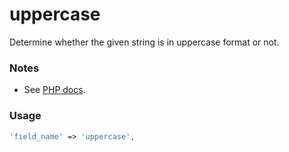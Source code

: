 # uppercase

Determine whether the given string is in uppercase format or not.

### Notes

* See [PHP docs](http://php.net/manual/en/function.mb-strtoupper.php).

### Usage

```php
'field_name' => 'uppercase',
```
